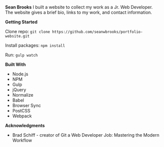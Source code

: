 **Sean Brooks**
I built a website to collect my work as a Jr. Web Developer.  The website gives a brief bio, links to my work, and contact information.  

**Getting Started**

Clone repo: `git clone https://github.com/seanwbrooks/portfolio-website.git`

Install packages: `npm install`

Run: `gulp watch`

**Built With**

* Node.js
* NPM
* Gulp
* jQuery
* Normalize
* Babel
* Browser Sync
* PostCSS
* Webpack

**Acknowledgments**

* Brad Schiff - creator of Git a Web Developer Job: Mastering the Modern Workflow
